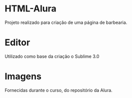 # HTML-Alura
Projeto realizado para criação de uma página de barbearia.


# Editor
Utilizado como base da criação o Sublime 3.0

# Imagens
Fornecidas durante o curso, do repositório da Alura.

